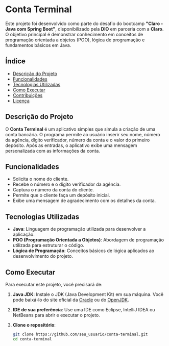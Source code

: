 # Conta Terminal

Este projeto foi desenvolvido como parte do desafio do bootcamp **"Claro - Java com Spring Boot"**, disponibilizado pela **DIO** em parceria com a **Claro**. O objetivo principal é demonstrar conhecimento em conceitos de programação orientada a objetos (POO), lógica de programação e fundamentos básicos em Java.

## Índice

- [Descrição do Projeto](#descrição-do-projeto)
- [Funcionalidades](#funcionalidades)
- [Tecnologias Utilizadas](#tecnologias-utilizadas)
- [Como Executar](#como-executar)
- [Contribuições](#contribuições)
- [Licença](#licença)

## Descrição do Projeto

O **Conta Terminal** é um aplicativo simples que simula a criação de uma conta bancária. O programa permite ao usuário inserir seu nome, número da agência, dígito verificador, número da conta e o valor do primeiro depósito. Após as entradas, o aplicativo exibe uma mensagem personalizada com as informações da conta.

## Funcionalidades

- Solicita o nome do cliente.
- Recebe o número e o dígito verificador da agência.
- Captura o número da conta do cliente.
- Permite que o cliente faça um depósito inicial.
- Exibe uma mensagem de agradecimento com os detalhes da conta.

## Tecnologias Utilizadas

- **Java**: Linguagem de programação utilizada para desenvolver a aplicação.
- **POO (Programação Orientada a Objetos)**: Abordagem de programação utilizada para estruturar o código.
- **Lógica de Programação**: Conceitos básicos de lógica aplicados ao desenvolvimento do projeto.

## Como Executar

Para executar este projeto, você precisará de:

1. **Java JDK**: Instale o JDK (Java Development Kit) em sua máquina. Você pode baixá-lo do site oficial da [Oracle](https://www.oracle.com/java/technologies/javase-jdk11-downloads.html) ou do [OpenJDK](https://openjdk.java.net/install/).

2. **IDE de sua preferência**: Use uma IDE como Eclipse, IntelliJ IDEA ou NetBeans para abrir e executar o projeto.

3. **Clone o repositório**:
   ```bash
   git clone https://github.com/seu_usuario/conta-terminal.git
   cd conta-terminal
